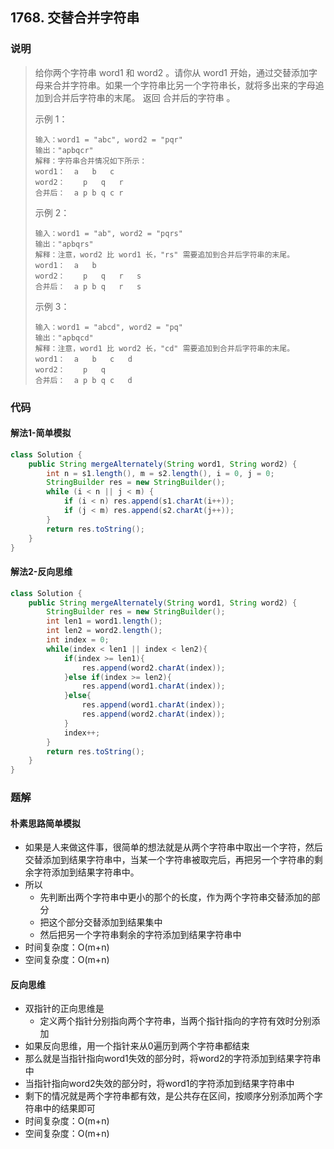 ## 1768. 交替合并字符串

### 说明

> 给你两个字符串 word1 和 word2 。请你从 word1 开始，通过交替添加字母来合并字符串。如果一个字符串比另一个字符串长，就将多出来的字母追加到合并后字符串的末尾。
> 返回 合并后的字符串 。
>
> 示例 1：
> ```
> 输入：word1 = "abc", word2 = "pqr"
> 输出："apbqcr"
> 解释：字符串合并情况如下所示：
> word1：  a   b   c
> word2：    p   q   r
> 合并后：  a p b q c r
> ```
> 示例 2：
> ```
> 输入：word1 = "ab", word2 = "pqrs"
> 输出："apbqrs"
> 解释：注意，word2 比 word1 长，"rs" 需要追加到合并后字符串的末尾。
> word1：  a   b 
> word2：    p   q   r   s
> 合并后：  a p b q   r   s
> ```
> 示例 3：
> ```
> 输入：word1 = "abcd", word2 = "pq"
> 输出："apbqcd"
> 解释：注意，word1 比 word2 长，"cd" 需要追加到合并后字符串的末尾。
> word1：  a   b   c   d
> word2：    p   q 
> 合并后：  a p b q c   d
> ```

### 代码

#### 解法1-简单模拟

```java
class Solution {
    public String mergeAlternately(String word1, String word2) {
        int n = s1.length(), m = s2.length(), i = 0, j = 0;
        StringBuilder res = new StringBuilder();
        while (i < n || j < m) {
            if (i < n) res.append(s1.charAt(i++));
            if (j < m) res.append(s2.charAt(j++));
        }
        return res.toString();
    }
}
```

#### 解法2-反向思维

```java
class Solution {
    public String mergeAlternately(String word1, String word2) {
        StringBuilder res = new StringBuilder();
        int len1 = word1.length();
        int len2 = word2.length();
        int index = 0;
        while(index < len1 || index < len2){
            if(index >= len1){
                res.append(word2.charAt(index));
            }else if(index >= len2){
                res.append(word1.charAt(index));
            }else{
                res.append(word1.charAt(index));
                res.append(word2.charAt(index));
            }
            index++;
        }
        return res.toString();
    }
}
```

### 题解

#### 朴素思路简单模拟

- 如果是人来做这件事，很简单的想法就是从两个字符串中取出一个字符，然后交替添加到结果字符串中，当某一个字符串被取完后，再把另一个字符串的剩余字符添加到结果字符串中。
- 所以
  - 先判断出两个字符串中更小的那个的长度，作为两个字符串交替添加的部分
  - 把这个部分交替添加到结果集中
  - 然后把另一个字符串剩余的字符添加到结果字符串中
- 时间复杂度：O(m+n)
- 空间复杂度：O(m+n)

#### 反向思维

- 双指针的正向思维是
  - 定义两个指针分别指向两个字符串，当两个指针指向的字符有效时分别添加
- 如果反向思维，用一个指针来从0遍历到两个字符串都结束
- 那么就是当指针指向word1失效的部分时，将word2的字符添加到结果字符串中
- 当指针指向word2失效的部分时，将word1的字符添加到结果字符串中
- 剩下的情况就是两个字符串都有效，是公共存在区间，按顺序分别添加两个字符串中的结果即可
- 时间复杂度：O(m+n)
- 空间复杂度：O(m+n)
